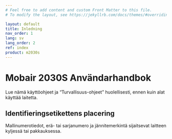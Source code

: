 ```yaml
---
# Feel free to add content and custom Front Matter to this file.
# To modify the layout, see https://jekyllrb.com/docs/themes/#overriding-theme-defaults

layout: default
title: Inledning
nav_order: 1
lang: sv
lang_order: 2
ref: index
product: m2030s
---
```


# Mobair 2030S Användarhandbok

Lue nämä käyttöohjeet ja “Turvallisuus-ohjeet” huolellisesti, ennen kuin alat käyttää laitetta.

## Identifieringsetikettens placering
Mallinumerotiedot, erä- tai sarjanumero ja jännitemerkintä sijaitsevat laitteen kyljessä tai pakkauksessa.
